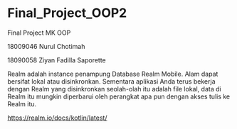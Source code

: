 # Final_Project_OOP2
Final Project MK OOP

18009046 Nurul Chotimah


18090058 Ziyan Fadilla Saporette 

Realm adalah instance penampung Database Realm Mobile. Alam dapat bersifat lokal atau disinkronkan.
Sementara aplikasi Anda terus bekerja dengan Realm yang disinkronkan seolah-olah itu adalah file lokal, 
data di Realm itu mungkin diperbarui oleh perangkat apa pun dengan akses tulis ke Realm itu. 

https://realm.io/docs/kotlin/latest/
